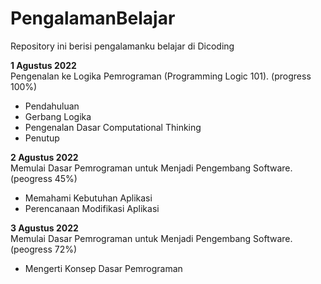 # PengalamanBelajar
Repository ini berisi pengalamanku belajar di Dicoding

**1 Agustus 2022**  
Pengenalan ke Logika Pemrograman (Programming Logic 101). (progress 100%)
  * Pendahuluan
  * Gerbang Logika
  * Pengenalan Dasar Computational Thinking
  * Penutup

**2 Agustus 2022**  
Memulai Dasar Pemrograman untuk Menjadi Pengembang Software. (peogress 45%)
 * Memahami Kebutuhan Aplikasi
 * Perencanaan Modifikasi Aplikasi

**3 Agustus 2022**  
Memulai Dasar Pemrograman untuk Menjadi Pengembang Software. (peogress 72%)
 * Mengerti Konsep Dasar Pemrograman
